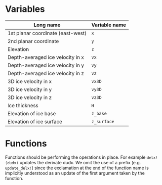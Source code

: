 # Variables

| Long name                             | Variable name                         |
| ------------------------------------- | ------------------------------------- |
| 1st planar coordinate (east-west)     | `x`                                   |
| 2nd planar coordinate                 | `y`                                   |
| Elevation                             | `z`                                   |
| Depth-averaged ice velocity in x      | `vx`                                  |
| Depth-averaged ice velocity in y      | `vy`                                  |
| Depth-averaged ice velocity in z      | `vz`                                  |
| 3D ice velocity in x                  | `vx3D`                                |
| 3D ice velocity in y                  | `vy3D`                                |
| 3D ice velocity in z                  | `vz3D`                                |
| Ice thickness                         | `H`                                   |
| Elevation of ice base                 | `z_base`                              |
| Elevation of ice surface              | `z_surface`                           |

# Functions

Functions should be performing the operations in place. For example `delx!(dudx)`
updates the derivate dudx. We omit the use of a prefix (e.g. `update_delx!`) since
the exclamation at the end of the function name is implicitly understood as an update
of the first argument taken by the function.